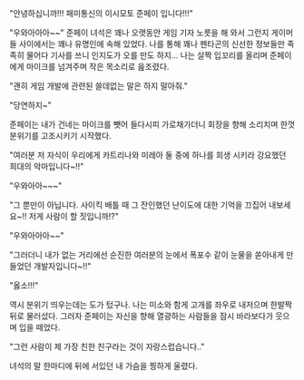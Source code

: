 "안녕하십니까!!! 패미통신의 이시모토 준페이 입니다!!!" 

"우와아아아~~" 
준페이 녀석은 꽤나 오랫동안 게임 기자 노릇을 해 와서 그런지 게이머들 사이에서는 꽤나 유명인에 속해 있었다.
나를 통해 꽤나 펜타곤의 신선한 정보들만 족족히 물어다 기사를 쓰니 인지도가 오를 만도 하지...
나는 살짝 입꼬리를 올리며 준페이에게 마이크를 넘겨주며 작은 목소리로 읊조렸다.

"괜히 게임 개발에 관련된 쓸데없는 말은 하지 말아줘." 

"당연하지~" 

준페이는 내가 건네는 마이크를 뺏어 들다시피 가로채가더니 회장을 향해 소리치며 한껏 분위기를 고조시키기 시작했다.

"여러분 저 자식이 우리에게 카트리나와 미레아 둘 중에 하나를 희생 시키라 강요했던 희대의 악마입니다~!!" 

"우와아아~~~" 

"그 뿐만이 아닙니다. 사이킥 배틀 때 그 잔인했던 난이도에 대한 기억을 끄집어 내보세요~!! 저게 사람이 할 짓입니까!?" 

"우와아아아~~" 

"그러더니 내가 없는 거리에선 순진한 여러분의 눈에서 폭포수 같이 눈물을 쏟아내게 만들었던 개발자입니다~!!" 

"옳소!!!" 

역시 분위기 띄우는데는 도가 텄구나. 나는 미소와 함게 고개를 좌우로 내저으며 한발짝 뒤로 물러섰다.
그러자 준페이는 자신을 향해 열광하는 사람들을 잠시 바라보다가 웃으며 입을 떼었다.

"그런 사람이 제 가장 친한 친구라는 것이 자랑스럽습니다.." 

녀석의 말 한마디에 뒤에 서있던 내 가슴을 찡하게 울렸다.